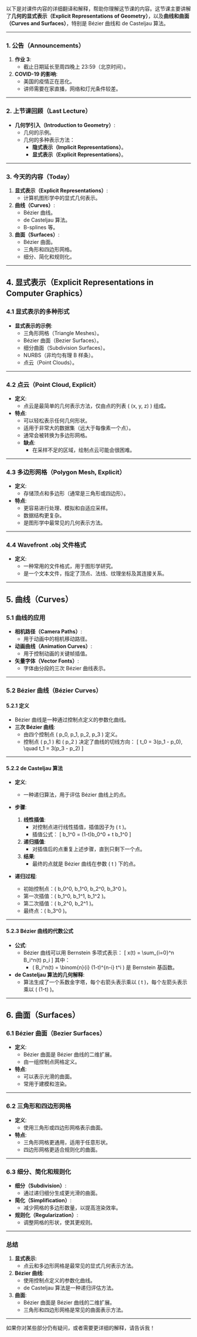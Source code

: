 以下是对课件内容的详细翻译和解释，帮助你理解这节课的内容。这节课主要讲解了**几何的显式表示（Explicit Representations of Geometry）**，以及**曲线和曲面（Curves and Surfaces）**，特别是 Bézier 曲线和 de Casteljau 算法。

---

### **1. 公告（Announcements）**
1. **作业 3**:
   - 截止日期延长至周四晚上 23:59（北京时间）。
2. **COVID-19 的影响**:
   - 美国的疫情正在恶化。
   - 讲师需要在家直播，网络和灯光条件较差。

---

### **2. 上节课回顾（Last Lecture）**
- **几何学引入（Introduction to Geometry）**:
  - 几何的示例。
  - 几何的多种表示方法：
    - **隐式表示（Implicit Representations）**。
    - **显式表示（Explicit Representations）**。

---

### **3. 今天的内容（Today）**
1. **显式表示（Explicit Representations）**:
   - 计算机图形学中的显式几何表示。
2. **曲线（Curves）**:
   - Bézier 曲线。
   - de Casteljau 算法。
   - B-splines 等。
3. **曲面（Surfaces）**:
   - Bézier 曲面。
   - 三角形和四边形网格。
   - 细分、简化和规则化。

---

## **4. 显式表示（Explicit Representations in Computer Graphics）**

### **4.1 显式表示的多种形式**
- **显式表示的示例**:
  - 三角形网格（Triangle Meshes）。
  - Bézier 曲面（Bezier Surfaces）。
  - 细分曲面（Subdivision Surfaces）。
  - NURBS（非均匀有理 B 样条）。
  - 点云（Point Clouds）。

---

### **4.2 点云（Point Cloud, Explicit）**
- **定义**:
  - 点云是最简单的几何表示方法，仅由点的列表 \( (x, y, z) \) 组成。
- **特点**:
  - 可以轻松表示任何几何形状。
  - 适用于非常大的数据集（远大于每像素一个点）。
  - 通常会被转换为多边形网格。
  - **缺点**:
    - 在采样不足的区域，绘制点云可能会很困难。

---

### **4.3 多边形网格（Polygon Mesh, Explicit）**
- **定义**:
  - 存储顶点和多边形（通常是三角形或四边形）。
- **特点**:
  - 更容易进行处理、模拟和自适应采样。
  - 数据结构更复杂。
  - 是图形学中最常见的几何表示方法。

---

### **4.4 Wavefront .obj 文件格式**
- **定义**:
  - 一种常用的文件格式，用于图形学研究。
  - 是一个文本文件，指定了顶点、法线、纹理坐标及其连接关系。

---

## **5. 曲线（Curves）**

### **5.1 曲线的应用**
- **相机路径（Camera Paths）**:
  - 用于动画中的相机移动路径。
- **动画曲线（Animation Curves）**:
  - 用于控制动画的关键帧插值。
- **矢量字体（Vector Fonts）**:
  - 字体由分段的三次 Bézier 曲线表示。

---

### **5.2 Bézier 曲线（Bézier Curves）**

#### **5.2.1 定义**
- Bézier 曲线是一种通过控制点定义的参数化曲线。
- **三次 Bézier 曲线**:
  - 由四个控制点 \( p_0, p_1, p_2, p_3 \) 定义。
  - 控制点 \( p_1 \) 和 \( p_2 \) 决定了曲线的切线方向：
    \[
    t_0 = 3(p_1 - p_0), \quad t_1 = 3(p_3 - p_2)
    \]

---

#### **5.2.2 de Casteljau 算法**
- **定义**:
  - 一种递归算法，用于评估 Bézier 曲线上的点。
- **步骤**:
  1. **线性插值**:
     - 对控制点进行线性插值，插值因子为 \( t \)。
     - 插值公式：
       \[
       b_1^0 = (1-t)b_0^0 + t b_1^0
       \]
  2. **递归插值**:
     - 对插值后的点重复上述步骤，直到只剩下一个点。
  3. **结果**:
     - 最终的点就是 Bézier 曲线在参数 \( t \) 下的点。

- **递归过程**:
  - 初始控制点：\( b_0^0, b_1^0, b_2^0, b_3^0 \)。
  - 第一次插值：\( b_1^0, b_1^1, b_1^2 \)。
  - 第二次插值：\( b_2^0, b_2^1 \)。
  - 最终点：\( b_3^0 \)。

---

#### **5.2.3 Bézier 曲线的代数公式**
- **公式**:
  - Bézier 曲线可以用 Bernstein 多项式表示：
    \[
    x(t) = \sum_{i=0}^n B_i^n(t) p_i
    \]
    其中：
    - \( B_i^n(t) = \binom{n}{i} (1-t)^{n-i} t^i \) 是 Bernstein 基函数。
- **de Casteljau 算法的几何解释**:
  - 算法生成了一个系数金字塔，每个右箭头表示乘以 \( t \)，每个左箭头表示乘以 \( (1-t) \)。

---

## **6. 曲面（Surfaces）**

### **6.1 Bézier 曲面（Bezier Surfaces）**
- **定义**:
  - Bézier 曲面是 Bézier 曲线的二维扩展。
  - 由一组控制点网格定义。
- **特点**:
  - 可以表示光滑的曲面。
  - 常用于建模和渲染。

---

### **6.2 三角形和四边形网格**
- **定义**:
  - 使用三角形或四边形网格表示曲面。
- **特点**:
  - 三角形网格更通用，适用于任意形状。
  - 四边形网格更适合规则化的曲面。

---

### **6.3 细分、简化和规则化**
- **细分（Subdivision）**:
  - 通过递归细分生成更光滑的曲面。
- **简化（Simplification）**:
  - 减少网格的多边形数量，以提高渲染效率。
- **规则化（Regularization）**:
  - 调整网格的形状，使其更规则。

---

### **总结**
1. **显式表示**:
   - 点云和多边形网格是最常见的显式几何表示方法。
2. **Bézier 曲线**:
   - 使用控制点定义的参数化曲线。
   - de Casteljau 算法是一种递归评估方法。
3. **曲面**:
   - Bézier 曲面是 Bézier 曲线的二维扩展。
   - 三角形和四边形网格是常见的曲面表示方法。

---

如果你对某些部分仍有疑问，或者需要更详细的解释，请告诉我！
